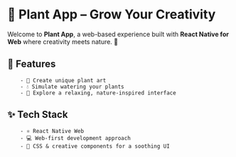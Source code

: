 # 🌱 Plant App – Grow Your Creativity

Welcome to **Plant App**, a web-based experience built with **React Native for Web** where creativity meets nature. 🌼

## 🌟 Features
        - 🎨 Create unique plant art
        - 💧 Simulate watering your plants
        - 🌿 Explore a relaxing, nature-inspired interface

## ✨ Tech Stack
        - ⚛️ React Native Web
        - 💻 Web-first development approach
        - 🎨 CSS & creative components for a soothing UI


